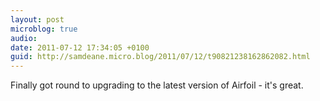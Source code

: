 ```yaml
---
layout: post
microblog: true
audio: 
date: 2011-07-12 17:34:05 +0100
guid: http://samdeane.micro.blog/2011/07/12/t90821238162862082.html
---
```

Finally got round to upgrading to the latest version of Airfoil - it's great.
